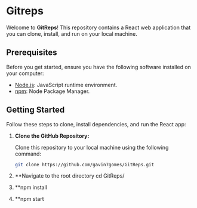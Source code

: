 # Gitreps

Welcome to **GitReps**! This repository contains a React web application that you can clone, install, and run on your local machine.

## Prerequisites

Before you get started, ensure you have the following software installed on your computer:

- [Node.js](https://nodejs.org/): JavaScript runtime environment.
- [npm](https://www.npmjs.com/): Node Package Manager.

## Getting Started

Follow these steps to clone, install dependencies, and run the React app:

1. **Clone the GitHub Repository:**

   Clone this repository to your local machine using the following command:

   ```bash
   git clone https://github.com/gavin7gomes/GitReps.git

2. **Navigate to the root directory
   cd GitReps/

   
3. **npm install

 
4. **npm start

